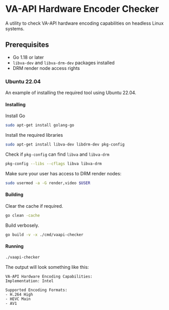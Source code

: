 # VA-API Hardware Encoder Checker

A utility to check VA-API hardware encoding capabilities on headless Linux systems.

## Prerequisites

- Go 1.18 or later
- `libva-dev` and `libva-drm-dev` packages installed
- DRM render node access rights

### Ubuntu 22.04

An example of installing the required tool using Ubuntu 22.04.

#### Installing

Install Go

```bash
sudo apt-get install golang-go
```
Install the required libraries

```bash
sudo apt-get install libva-dev libdrm-dev pkg-config
```

Check if `pkg-config` can find `libva` and `libva-drm`

```bash
pkg-config --libs --cflags libva libva-drm
```

Make sure your user has access to DRM render nodes:
```bash
sudo usermod -a -G render,video $USER
```

#### Building

Clear the cache if required.

```bash
go clean -cache
```

Build verbosely.

```bash
go build -v -x ./cmd/vaapi-checker
```

#### Running

```bash
./vaapi-checker
```

The output will look something like this:

```
VA-API Hardware Encoding Capabilities:
Implementation: Intel

Supported Encoding Formats:
- H.264 High
- HEVC Main
- AV1
```
